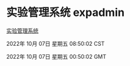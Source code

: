# 实验管理系统 expadmin
[实验管理系统](http://27.19.33.125:56808/expadmin-782313d2-e1b1-4ea7-932e-3a55e6a1a4d0/)

2022年 10月 07日 星期五 08:50:02 CST

2022年 10月 07日 星期五 00:50:02 GMT
